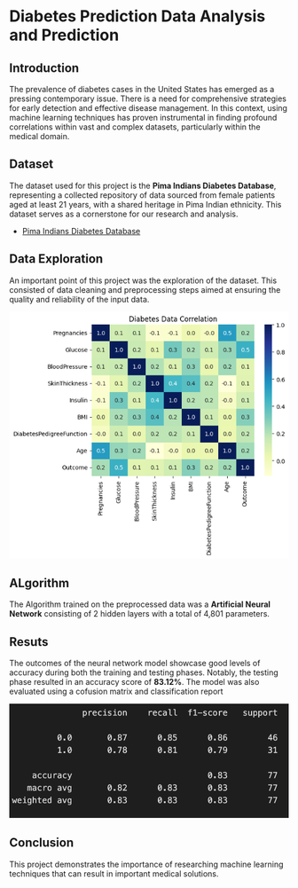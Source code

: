 # Diabetes Prediction Data Analysis and Prediction

## Introduction

The prevalence of diabetes cases in the United States has emerged as a pressing contemporary issue. There is a need for comprehensive strategies for early detection and effective disease management. In this context, using machine learning techniques has proven instrumental in finding profound correlations within vast and complex datasets, particularly within the medical domain.

## Dataset

The dataset used for this project is the **Pima Indians Diabetes Database**, representing a collected repository of data sourced from female patients aged at least 21 years, with a shared heritage in Pima Indian ethnicity. This dataset serves as a cornerstone for our research and analysis.

- [Pima Indians Diabetes Database](https://www.kaggle.com/datasets/uciml/pima-indians-diabetes-database)

## Data Exploration 

An important point of this project was the exploration of the dataset. This consisted of data cleaning and preprocessing steps aimed at ensuring the quality and reliability of the input data.


![Diabetes Prediction Data Correlation](https://github.com/RobinRosculete/Diabetes-Prediction/blob/main/img/Diabetes%20Data%20Correlation.png)

## ALgorithm
The Algorithm trained on the preprocessed data was a **Artificial Neural Network** consisting of 2 hidden layers with a total of 4,801 parameters.

## Resuts
The outcomes of the neural network model showcase good levels of accuracy during both the training and testing phases. Notably, the testing phase resulted in an accuracy score of **83.12%**. The model was also evaluated using a cofusion matrix and classification report

![Diabetes Prediction Results](https://github.com/RobinRosculete/Diabetes-Prediction/blob/main/img/Diabetes%20Prediction%20Results.png)

## Conclusion
This project demonstrates the importance of researching machine learning techniques that can result in important medical solutions. 

